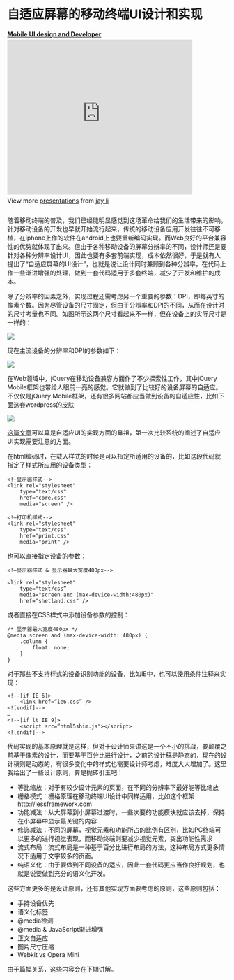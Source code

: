 <style>
p img {
	float:none;
}
</style>
# 自适应屏幕的移动终端UI设计和实现

<div style="width:425px" id="__ss_8864452"> <strong style="display:block;margin:12px 0 4px"><a href="http://www.slideshare.net/lijing00333/mobile-ui-design-and-developer" title="Mobile UI design and Developer" target="_blank">Mobile UI design and Developer</a></strong> <iframe src="http://www.slideshare.net/slideshow/embed_code/8864452" width="425" height="355" frameborder="0" marginwidth="0" marginheight="0" scrolling="no"></iframe> <div style="padding:5px 0 12px"> View more <a href="http://www.slideshare.net/" target="_blank">presentations</a> from <a href="http://www.slideshare.net/lijing00333" target="_blank">jay li</a> </div> </div>

随着移动终端的普及，我们已经能明显感觉到这场革命给我们的生活带来的影响。针对移动设备的开发也早就开始流行起来，传统的移动设备应用开发往往不可移植，在iphone上作的软件在android上也要重新编码实现。而Web良好的平台兼容性的优势就体现了出来。但由于各种移动设备的屏幕分辨率的不同，设计师还是要针对各种分辨率设计UI，因此也要有多套前端实现，成本依然很好，于是就有人提出了“自适应屏幕的UI设计”，也就是说让设计同时兼顾到各种分辨率，在代码上作一些渐进增强的处理，做到一套代码适用于多套终端，减少了开发和维护的成本。

除了分辨率的因素之外，实现过程还需考虑另一个重要的参数：DPI，即每英寸的像素个数。因为尽管设备的尺寸固定，但由于分辨率和DPI的不同，从而在设计时的尺寸考量也不同。如图所示这两个尺寸看起来不一样，但在设备上的实际尺寸是一样的：

![](http://img03.taobaocdn.com/tps/i3/T1neaCXkdeXXXXXXXX-652-573.png)

现在主流设备的分辨率和DPI的参数如下：

![](http://img02.taobaocdn.com/tps/i2/T1vWmCXXNFXXXXXXXX-473-267.png)

在Web领域中，jQuery在移动设备兼容方面作了不少探索性工作，其中jQuery Mobile框架也带给人眼前一亮的感觉。它就做到了比较好的设备屏幕的自适应。不仅仅是jQuery Mobile框架，还有很多网站都应当做到设备的自适应性，比如下面这套wordpress的皮肤

![](http://img02.taobaocdn.com/tps/i2/T1iuGCXeXbXXXXXXXX-605-405.png)

[这篇文章](http://www.alistapart.com/articles/responsive-web-design)可以算是自适应UI的实现方面的鼻祖，第一次比较系统的阐述了自适应UI实现需要注意的方面。

在html编码时，在载入样式的时候是可以指定所适用的设备的，比如这段代码就指定了样式所应用的设备类型：

	<!—显示器样式-->
	<link rel="stylesheet" 
		type="text/css" 
		href="core.css" 
		media="screen" /> 

	<!—打印机样式-->
	<link rel="stylesheet" 
		type="text/css" 
		href="print.css" 
		media="print" />

也可以直接指定设备的参数：

	<!—显示器样式 & 显示器最大宽度480px-->

	<link rel="stylesheet" 
		type="text/css”
		media="screen and (max-device-width:480px)" 
		href="shetland.css" />

或者直接在CSS样式中添加设备参数的控制：

	/* 显示器最大宽度480px */
	@media screen and (max-device-width: 480px) { 
		.column {
			float: none; 
		} 
	}

对于那些不支持样式的设备识别功能的设备，比如IE中，也可以使用条件注释来实现：

	<!--[if IE 6]>
		<link href=“ie6.css” />
	<![endif]-->
	…
	<!--[if lt IE 9]> 
		<script src=“html5shim.js"></script> 
	<![endif]-->

代码实现的基本原理就是这样，但对于设计师来讲这是一个不小的挑战，要颠覆之前基于像素的设计，而要基于百分比进行设计，之前的设计稿是静态的，现在的设计稿则是动态的，有很多变化中的样式也需要设计师考虑，难度大大增加了。这里我给出了一些设计原则，算是抛砖引玉吧：

- 等比缩放：对于有较少设计元素的页面，在不同的分辨率下最好能等比缩放
- 栅格模式：栅格原理在移动终端UI设计中同样适用，比如这个框架http://lessframework.com
- 功能减法：从大屏幕到小屏幕过渡时，一些次要的功能模块就应该去掉，保持在小屏幕中显示最关键的内容
- 修饰减法：不同的屏幕，视觉元素和功能所占的比例有区别，比如PC终端可以更多的进行视觉表现，而移动终端则要减少视觉元素，突出功能性需求
- 流式布局：流式布局是一种基于百分比进行布局的方法，这种布局方式更多情况下适用于文字较多的页面。
- 纯语义化：由于要做到不同设备的适应，因此一套代码更应当作良好规划，也就是说要做到充分的语义化开发。

这些方面更多的是设计原则，还有其他实现方面要考虑的原则，这些原则包括：

- 手持设备优先
- 语义化标签
- @media检测
- @media & JavaScript渐进增强
- 正文自适应
- 图片尺寸压缩
- Webkit vs Opera Mini

由于篇幅关系，这些内容会在下期讲解。
